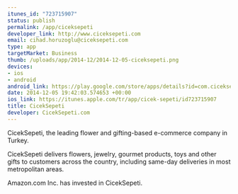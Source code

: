 ```yaml
--- 
itunes_id: "723715907"
status: publish
permalink: /app/ciceksepeti
developer_link: http://www.ciceksepeti.com
email: cihad.horuzoglu@ciceksepeti.com
type: app
targetMarket: Business
thumb: /uploads/app/2014-12/2014-12-05-ciceksepeti.png
devices: 
- ios
- android
android_link: https://play.google.com/store/apps/details?id=com.ciceksepeti.ciceksepeti
date: 2014-12-05 19:42:03.574653 +00:00
ios_link: https://itunes.apple.com/tr/app/cicek-sepeti/id723715907
title: CicekSepeti
developer: CicekSepeti.com
---
```


CicekSepeti, the leading flower and gifting-based e-commerce company in Turkey. 

CicekSepeti delivers flowers, jewelry, gourmet products, toys and other gifts to customers across the country, including same-day deliveries in most metropolitan areas.

Amazon.com Inc. has invested in CicekSepeti.
